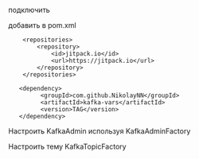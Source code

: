 подключить

добавить в pom.xml
```
    <repositories>
        <repository>
            <id>jitpack.io</id>
            <url>https://jitpack.io</url>
        </repository>
    </repositories>

   <dependency>
         <groupId>com.github.NikolayNN</groupId>
         <artifactId>kafka-vars</artifactId>
         <version>TAG</version>
   </dependency>
```

Настроить KafkaAdmin используя KafkaAdminFactory

Настроить тему KafkaTopicFactory
